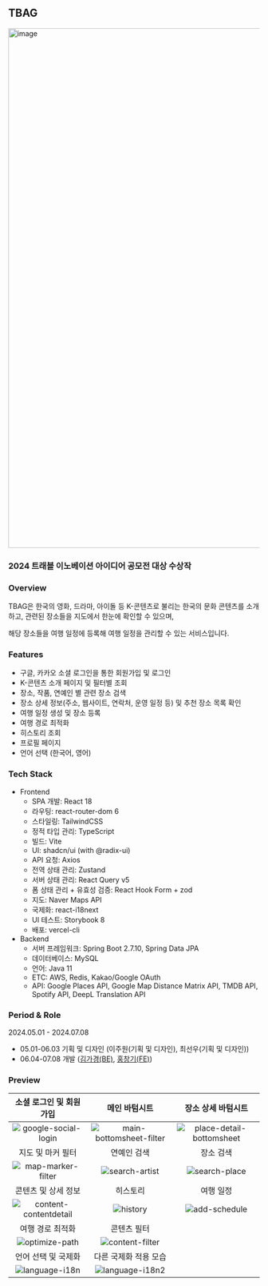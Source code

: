 ## TBAG

<img width="1039" alt="image" src="https://github.com/yanolja-travel-tbag/tbag-server/assets/74501631/8a8fb197-b981-4c3d-8372-53d9050624a5">

### 2024 트래블 이노베이션 아이디어 공모전 대상 수상작

### Overview
TBAG은 한국의 영화, 드라마, 아이돌 등 K-콘텐츠로 불리는 한국의 문화 콘텐츠를 소개하고, 관련된 장소들을 지도에서 한눈에 확인할 수 있으며, 

해당 장소들을 여행 일정에 등록해 여행 일정을 관리할 수 있는 서비스입니다.

### Features
- 구글, 카카오 소셜 로그인을 통한 회원가입 및 로그인
- K-콘텐츠 소개 페이지 및 필터별 조회
- 장소, 작품, 연예인 별 관련 장소 검색
- 장소 상세 정보(주소, 웹사이트, 연락처, 운영 일정 등) 및 추천 장소 목록 확인
- 여행 일정 생성 및 장소 등록
- 여행 경로 최적화
- 히스토리 조회
- 프로필 페이지
- 언어 선택 (한국어, 영어)

### Tech Stack
- Frontend
  - SPA 개발: React 18 
  - 라우팅: react-router-dom 6
  - 스타일링: TailwindCSS
  - 정적 타입 관리: TypeScript
  - 빌드: Vite
  - UI: shadcn/ui (with @radix-ui)
  - API 요청: Axios
  - 전역 상태 관리: Zustand
  - 서버 상태 관리: React Query v5
  - 폼 상태 관리 + 유효성 검증: React Hook Form + zod
  - 지도: Naver Maps API
  - 국제화: react-i18next
  - UI 테스트: Storybook 8
  - 배포: vercel-cli
- Backend
    - 서버 프레임워크: Spring Boot 2.7.10, Spring Data JPA
    - 데이터베이스: MySQL
    - 언어: Java 11
    - ETC: AWS, Redis, Kakao/Google OAuth
    - API: Google Places API, Google Map Distance Matrix API, TMDB API, Spotify API, DeepL Translation API

### Period & Role
2024.05.01 - 2024.07.08
- 05.01-06.03 기획 및 디자인 (이주원(기획 및 디자인), 최선우(기획 및 디자인))
- 06.04-07.08 개발 ([김가경(BE)](https://github.com/gaguriee), [홍창기(FE)](https://github.com/sscoderati))

### Preview
| 소셜 로그인 및 회원가입 |                                                   메인 바텀시트                                                   | 장소 상세 바텀시트 |
|:---:|:-----------------------------------------------------------------------------------------------------------:|:---:|
| ![google-social-login](https://github.com/user-attachments/assets/768eaf66-f29a-4a2d-b28d-296a74734ffb) | ![main-bottomsheet-filter](https://github.com/user-attachments/assets/4adfc6a2-69d3-4868-8be7-8de442e6299f) | ![place-detail-bottomsheet](https://github.com/user-attachments/assets/5a709ea5-0ddc-4291-9167-aab60a6e9911) |
| 지도 및 마커 필터 |                                                   연예인 검색                                                    | 장소 검색 |
| ![map-marker-filter](https://github.com/user-attachments/assets/2f101e8d-2dee-4e6f-a70a-de2116ecc14b) |      ![search-artist](https://github.com/user-attachments/assets/a085c01f-e18a-456a-ab3b-2d3f0ea526bb)      | ![search-place](https://github.com/user-attachments/assets/ac4f4649-e5c8-40a8-ba82-3688c4d1284f) |
| 콘텐츠 및 상세 정보 |                                                    히스토리                                                     | 여행 일정 |
| ![content-contentdetail](https://github.com/user-attachments/assets/b18fef1d-7be8-4681-ae43-aa1aeec7360a) |         ![history](https://github.com/user-attachments/assets/15691115-8296-44a1-ae55-f76ba760e193)         | ![add-schedule](https://github.com/user-attachments/assets/2f3be3f1-7c07-4050-9a60-b37ba3c6e89d) |
| 여행 경로 최적화 |                                                   콘텐츠 필터                                                    |
| ![optimize-path](https://github.com/user-attachments/assets/114df763-f191-4143-87f2-4a829ef143b2) |     ![content-filter](https://github.com/user-attachments/assets/ebfd9810-de4e-432b-84c7-3d1271074279)      |
| 언어 선택 및 국제화 |                                               다른 국제화 적용 모습                                                  |
| ![language-i18n](https://github.com/user-attachments/assets/70662141-1650-4a71-a019-9f6708749f20) | ![language-i18n2](https://github.com/user-attachments/assets/256d4fdb-e2bf-4559-a496-c2b10cc561f3) |
